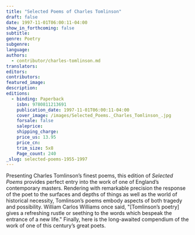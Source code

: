 ```yaml
---
title: "Selected Poems of Charles Tomlinson"
draft: false
date: 1997-11-01T06:00:11-04:00
show_in_forthcoming: false
subtitle:
genre: Poetry
subgenre:
language:
authors:
  - contributor/charles-tomlinson.md
translators:
editors:
contributors:
featured_image:
description:
editions:
  - binding: Paperback
    isbn: 9780811213691
    publication_date: 1997-11-01T06:00:11-04:00
    cover_image: /images/Selected_Poems._Charles_Tomlinson_.jpg
    forsale: false
    saleprice:
    shipping_charge:
    price_us: 13.95
    price_cn:
    trim_size: 5x8
    Page_count: 240
_slug: selected-poems-1955-1997
---
```


Presenting Charles Tomlinson’s finest poems, this edition of _Selected Poems_ provides perfect entry into the work of one of England’s contemporary masters. Rendering with remarkable precision the response of the poet to the surfaces and depths of things as well as the world of historical necessity, Tomlinson’s poems embody aspects of both tragedy and possibility. William Carlos Williams once said, "[Tomlinson’s poetry] gives a refreshing rustle or seething to the words which bespeak the entrance of a new life." Finally, here is the long-awaited compendium of the work of one of this century’s great poets.

